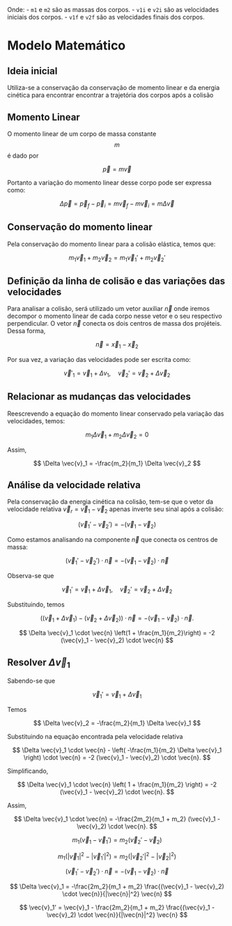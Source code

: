##
   Onde:
     - `m1` e `m2` são as massas dos corpos.
     - `v1i` e `v2i` são as velocidades iniciais dos corpos.
     - `v1f` e `v2f` são as velocidades finais dos corpos.

# Modelo Matemático

## Ideia inicial

Utiliza-se a conservação da conservação de momento linear e da energia cinética para encontrar encontrar a trajetória dos corpos após a colisão
## Momento Linear

O momento linear de um corpo de massa constante $$m$$ é dado por

$$
\vec{p} = m \vec{v}
$$

Portanto a variação do momento linear desse corpo pode ser expressa como:

$$
\Delta \vec{p} = \vec{p}_f - \vec{p}_i = m \vec{v}_f - m \vec{v}_i = m \Delta \vec{v}
$$
## Conservação do momento linear

Pela conservação do momento linear para a colisão elástica, temos que:

$$
m_1 \vec{v}_1 + m_2 \vec{v}_2 = m_1 \vec{v}_1' + m_2 \vec{v}_2'
$$

## Definição da linha de colisão e das variações das velocidades

Para analisar a colisão, será utilizado um vetor auxiliar $\vec{n}$ onde iremos decompor o
momento linear de cada corpo nesse vetor e o seu respectivo perpendicular. O vetor $\vec{n}$
conecta os dois centros de massa dos projéteis. Dessa forma,

$$
\vec{n} = \vec{x}_1 - \vec{x}_2
$$

Por sua vez, a variação das velocidades pode ser escrita como:

$$
\vec{v}'_1 = \vec{v}_1 + \Delta v_1, \quad \vec{v}_2' = \vec{v}_2 + \Delta \vec{v}_2
$$

## Relacionar as mudanças das velocidades

Reescrevendo a equação do momento linear conservado pela variação das velocidades, temos:

$$
m_1 \Delta \vec{v}_1 + m_2 \Delta \vec{v}_2 = 0
$$

Assim,

$$
\Delta \vec{v}_1 = -\frac{m_2}{m_1} \Delta \vec{v}_2
$$

## Análise da velocidade relativa

Pela conservação da energia cinética na colisão, tem-se que o vetor da velocidade
relativa $\vec{v}_r = \vec{v}_1 - \vec{v}_2$ apenas inverte seu sinal após a colisão:

$$
(\vec{v}_1' - \vec{v}_2') = -(\vec{v}_1 - \vec{v}_2)
$$

Como estamos analisando na componente $\vec{n}$ que conecta os centros de massa:

$$
(\vec{v}_1' - \vec{v}_2') \cdot \vec{n} = -(\vec{v}_1 - \vec{v}_2) \cdot \vec{n}
$$

Observa-se que 

$$
\vec{v}_1' = \vec{v}_1 + \Delta \vec{v}_1, \quad \vec{v}_2' = \vec{v}_2 + \Delta \vec{v}_2
$$

Substituindo, temos

$$
((\vec{v}_1 + \Delta \vec{v}_1) - (\vec{v}_2 + \Delta \vec{v}_2)) \cdot \vec{n} = -(\vec{v}_1 - \vec{v}_2) \cdot \vec{n}.
$$

$$
\Delta \vec{v}_1 \cdot \vec{n} \left(1 + \frac{m_1}{m_2}\right) = -2 (\vec{v}_1 - \vec{v}_2) \cdot \vec{n}
$$

## Resolver $\Delta \vec{v}_1$

Sabendo-se que

$$
\vec{v}_1' = \vec{v}_1 + \Delta \vec{v}_1
$$

Temos 

$$
\Delta \vec{v}_2 = -\frac{m_2}{m_1} \Delta \vec{v}_1
$$

Substituindo na equação encontrada pela velocidade relativa

$$
\Delta \vec{v}_1 \cdot \vec{n} - \left( -\frac{m_1}{m_2} \Delta \vec{v}_1 \right) \cdot \vec{n} = -2 (\vec{v}_1 - \vec{v}_2) \cdot \vec{n}.
$$

Simplificando,

$$
\Delta \vec{v}_1 \cdot \vec{n} \left( 1 + \frac{m_1}{m_2} \right) = -2 (\vec{v}_1 - \vec{v}_2) \cdot \vec{n}.
$$

Assim, 

$$
\Delta \vec{v}_1 \cdot \vec{n} = -\frac{2m_2}{m_1 + m_2} (\vec{v}_1 - \vec{v}_2) \cdot \vec{n}.
$$



$$  
m_1 (\vec{v}_1 - \vec{v}_1') = m_2 (\vec{v}_2' - \vec{v}_2)
$$

$$
m_1 (|\vec{v}_1|^2 - |\vec{v}_1'|^2) = m_2 (|\vec{v}_2'|^2 - |\vec{v}_2|^2)
$$

$$
(\vec{v}_1' - \vec{v}_2') \cdot \vec{n} = -(\vec{v}_1 - \vec{v}_2) \cdot \vec{n}
$$

$$
\Delta \vec{v}_1 = -\frac{2m_2}{m_1 + m_2} \frac{(\vec{v}_1 - \vec{v}_2) \cdot \vec{n}}{|\vec{n}|^2} \vec{n}
$$

$$
\vec{v}_1' = \vec{v}_1 - \frac{2m_2}{m_1 + m_2} \frac{(\vec{v}_1 - \vec{v}_2) \cdot \vec{n}}{|\vec{n}|^2} \vec{n}
$$
